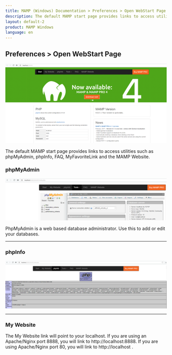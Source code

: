 ```yaml
---
title: MAMP (Windows) Documentation > Preferences > Open WebStart Page
description: The default MAMP start page provides links to access utilities such as phpMyAdmin, phpInfo, FAQ, MyFavoriteLink and the MAMP Website.
layout: default-2
product: MAMP Windows
language: en
---
```


## Preferences > Open WebStart Page

![MAMP](/en/MAMP-Windows/Preferences/Open-WebStart-Page/WebStart.png)

The default MAMP start page provides links to access utilities such as phpMyAdmin, phpInfo, FAQ, MyFavoriteLink and the MAMP Website.

### phpMyAdmin

![MAMP](/en/MAMP-Windows/Preferences/Open-WebStart-Page/phpMyAdmin.png)

PhpMyAdmin is a web based database administrator. Use this to add or edit your databases.

---

### phpInfo

![MAMP](/en/MAMP-Windows/Preferences/Open-WebStart-Page/phpInfo.png)

---

### My Website

The My Website link will point to your localhost. If you are using an Apache/Nginx port 8888, you will link to http://localhost:8888. If you are using Apache/Nginx port 80, you will link to http://localhost . 

